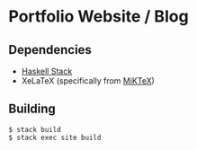 # Portfolio Website / Blog

## Dependencies

- [Haskell Stack](https://docs.haskellstack.org/en/stable/README/)
- XeLaTeX (specifically from [MiKTeX](https://miktex.org/))

## Building

```
$ stack build
$ stack exec site build
```